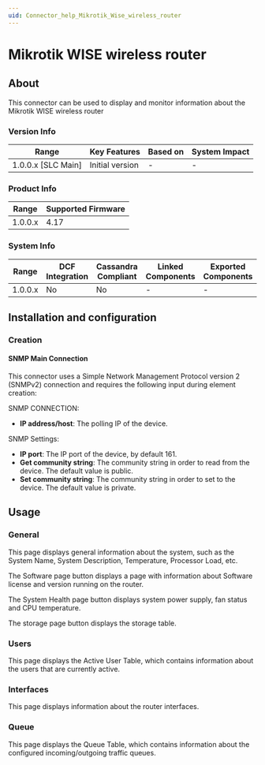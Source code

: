 ```yaml
---
uid: Connector_help_Mikrotik_Wise_wireless_router
---
```


# Mikrotik WISE wireless router

## About

This connector can be used to display and monitor information about the Mikrotik WISE wireless router

### Version Info

| Range                | Key Features     | Based on     | System Impact     |
|----------------------|------------------|--------------|-------------------|
| 1.0.0.x [SLC Main]   | Initial version  | -            | -                 |

### Product Info

| Range     | Supported Firmware     |
|-----------|------------------------|
| 1.0.0.x   | 4.17                   |

### System Info

| Range     | DCF Integration     | Cassandra Compliant     | Linked Components     | Exported Components     |
|-----------|---------------------|-------------------------|-----------------------|-------------------------|
| 1.0.0.x   | No                  | No                      | -                     | -                       |

## Installation and configuration

### Creation

#### SNMP Main Connection

This connector uses a Simple Network Management Protocol version 2 (SNMPv2) connection and requires the following input during element creation:

SNMP CONNECTION:

- **IP address/host**: The polling IP of the device.

SNMP Settings:

- **IP port**: The IP port of the device, by default 161.
- **Get community string**: The community string in order to read from the device. The default value is public.
- **Set community string**: The community string in order to set to the device. The default value is private.

## Usage

### General

This page displays general information about the system, such as the System Name, System Description, Temperature, Processor Load, etc.

The Software page button displays a page with information about Software license and version running on the router.

The System Health page button displays system power supply, fan status and CPU temperature.

The storage page button displays the storage table.

### Users

This page displays the Active User Table, which contains information about the users that are currently active.

### Interfaces

This page displays information about the router interfaces.

### Queue

This page displays the Queue Table, which contains information about the configured incoming/outgoing traffic queues.
